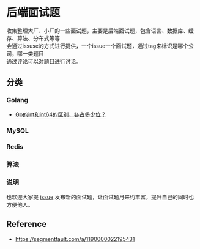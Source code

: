 # 后端面试题

收集整理大厂、小厂的一些面试题，主要是后端面试题，包含语言、数据库、缓存、算法、分布式等等  
会通过issuse的方式进行提供，一个issue一个面试题，通过tag来标识是哪个公司，哪一类题目  
通过评论可以对题目进行讨论。


## 分类

### Golang

- [Go的int和int64的区别，各占多少位？](https://github.com/1024casts/backend-interview/issues/1)

### MySQL

### Redis

### 算法

### 说明
也欢迎大家提 [issue](https://github.com/1024casts/backend-interview/issues) 发布新的面试题，让面试题月来约丰富，提升自己的同时也方便他人。


## Reference
- https://segmentfault.com/a/1190000022195431
